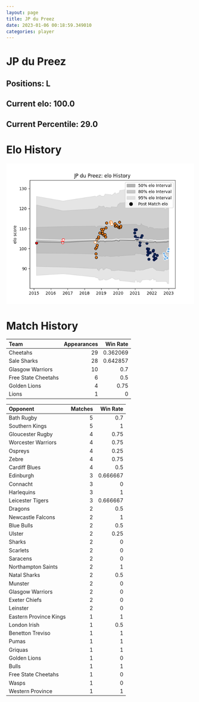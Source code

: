 ```yaml
---  
layout: page  
title: JP du Preez  
date: 2023-01-06 00:18:59.349010  
categories: player  
---
```

# JP du Preez

## Positions: L

## Current elo: 100.0

## Current Percentile: 29.0

# Elo History


![elo history](history_JPduPreez.png)
# Match History


| Team                |   Appearances |   Win Rate |
|:--------------------|--------------:|-----------:|
| Cheetahs            |            29 |   0.362069 |
| Sale Sharks         |            28 |   0.642857 |
| Glasgow Warriors    |            10 |   0.7      |
| Free State Cheetahs |             6 |   0.5      |
| Golden Lions        |             4 |   0.75     |
| Lions               |             1 |   0        |

| Opponent               |   Matches |   Win Rate |
|:-----------------------|----------:|-----------:|
| Bath Rugby             |         5 |   0.7      |
| Southern Kings         |         5 |   1        |
| Gloucester Rugby       |         4 |   0.75     |
| Worcester Warriors     |         4 |   0.75     |
| Ospreys                |         4 |   0.25     |
| Zebre                  |         4 |   0.75     |
| Cardiff Blues          |         4 |   0.5      |
| Edinburgh              |         3 |   0.666667 |
| Connacht               |         3 |   0        |
| Harlequins             |         3 |   1        |
| Leicester Tigers       |         3 |   0.666667 |
| Dragons                |         2 |   0.5      |
| Newcastle Falcons      |         2 |   1        |
| Blue Bulls             |         2 |   0.5      |
| Ulster                 |         2 |   0.25     |
| Sharks                 |         2 |   0        |
| Scarlets               |         2 |   0        |
| Saracens               |         2 |   0        |
| Northampton Saints     |         2 |   1        |
| Natal Sharks           |         2 |   0.5      |
| Munster                |         2 |   0        |
| Glasgow Warriors       |         2 |   0        |
| Exeter Chiefs          |         2 |   0        |
| Leinster               |         2 |   0        |
| Eastern Province Kings |         1 |   1        |
| London Irish           |         1 |   0.5      |
| Benetton Treviso       |         1 |   1        |
| Pumas                  |         1 |   1        |
| Griquas                |         1 |   1        |
| Golden Lions           |         1 |   0        |
| Bulls                  |         1 |   1        |
| Free State Cheetahs    |         1 |   0        |
| Wasps                  |         1 |   0        |
| Western Province       |         1 |   1        |